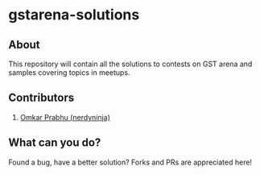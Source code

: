 # gstarena-solutions

## About
This repository will contain all the solutions to contests on GST arena and samples covering topics in meetups. 

## Contributors
1. <a href="https://github.com/nerdyninja">Omkar Prabhu (nerdyninja)</a>

## What can you do?
Found a bug, have a better solution? Forks and PRs are appreciated here! 


